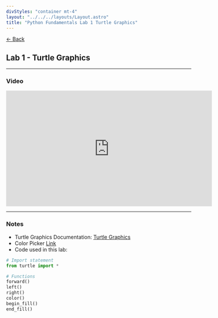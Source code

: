 ```yaml
---
divStyles: "container mt-4"
layout: "../../../layouts/Layout.astro"
title: "Python Fundamentals Lab 1 Turtle Graphics"
---
```


[← Back](/python-fundamentals/)

## Lab 1 - Turtle Graphics

---

### Video

<div class="row my-5 justify-content-center">
    <div class="col-lg-4 col-sm-12">
        <iframe width="560" height="315" src="https://www.youtube.com/embed/K5W8ezXpqHQ?si=b86TIoTyH7wO54T4" title="YouTube video player" frameborder="0" allow="accelerometer; autoplay; clipboard-write; encrypted-media; gyroscope; picture-in-picture; web-share" allowfullscreen></iframe>
    </div>
</div>

---

### Notes
- Turtle Graphics Documentation: <a href="https://docs.python.org/3/library/turtle.html" target="_blank">Turtle Graphics</a>
- Color Picker [Link](/utilities/rgb-color-picker/)
- Code used in this lab:

```python
# Import statement
from turtle import *

# Functions
forward()
left()
right()
color()
begin_fill()
end_fill()
```
